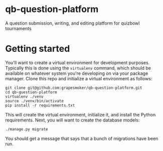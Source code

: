 # qb-question-platform
A question submission, writing, and editing platform for quizbowl tournaments

# Getting started

You'll want to create a virtual environment for development purposes. Typically this is done using the `virtualenv`
command, which should be available on whatever system you're developing on via your package manager. Clone this repo
and initialize a virtual environment as follows: 

```commandline
git clone git@github.com:grapesmoker/qb-question-platform.git
cd qb-question-platform
virtualenv ./venv
source ./venv/bin/activate
pip install -r requirements.txt
```

This will create the virtual environment, initialize it, and install the Python requirements. Next, you will want to 
create the database models:

```commandline
./manage.py migrate
```

You should get a message that says that a bunch of migrations have been run.
